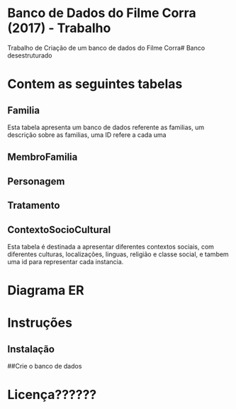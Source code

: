 # Banco de Dados do Filme Corra (2017) - Trabalho
Trabalho de Criação de um banco de dados do Filme Corra# Banco desestruturado
# Contem as seguintes tabelas
## Familia
Esta tabela apresenta um banco de dados referente as familias, um descrição sobre as familias, uma ID refere a cada uma 
## MembroFamilia
## Personagem
## Tratamento

## ContextoSocioCultural
Esta tabela é destinada a apresentar diferentes contextos sociais, com diferentes culturas, localizações, linguas, religião e classe social, e tambem uma id para representar cada instancia.
# Diagrama ER
# Instruções
## Instalação
##Crie o banco de dados 
# Licença??????
